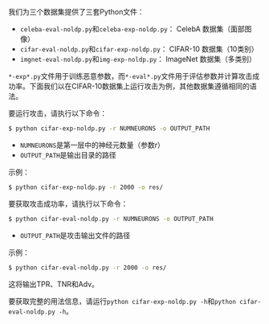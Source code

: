 我们为三个数据集提供了三套Python文件：

- `celeba-eval-noldp.py`和`celeba-exp-noldp.py`： CelebA 数据集（面部图像）
- `cifar-eval-noldp.py`和`cifar-exp-noldp.py`： CIFAR-10 数据集（10类别）
- `imgnet-eval-noldp.py`和`img-exp-noldp.py`： ImageNet 数据集（多类别）

`*-exp*.py`文件用于训练恶意参数，而`*-eval*.py`文件用于评估参数并计算攻击成功率。下面我们以在CIFAR-10数据集上运行攻击为例，其他数据集遵循相同的语法。

要运行攻击，请执行以下命令：

```bash
$ python cifar-exp-noldp.py -r NUMNEURONS -o OUTPUT_PATH
```
- `NUMNEURONS`是第一层中的神经元数量（参数$r$）
- `OUTPUT_PATH`是输出目录的路径

示例：
```bash
$ python cifar-exp-noldp.py -r 2000 -o res/
```

要获取攻击成功率，请执行以下命令：
```bash
$ python cifar-eval-noldp.py -r NUMNEURONS -o OUTPUT_PATH
```
- `OUTPUT_PATH`是攻击输出文件的路径

示例：
```bash
$ python cifar-eval-noldp.py -r 2000 -o res/
```
这将输出TPR、TNR和Adv。

要获取完整的用法信息，请运行`python cifar-exp-noldp.py -h`和`python cifar-eval-noldp.py -h`。